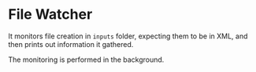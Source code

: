 # File Watcher

It monitors file creation in `inputs` folder, expecting them to be in XML, and then prints out information it gathered.

The monitoring is performed in the background.
